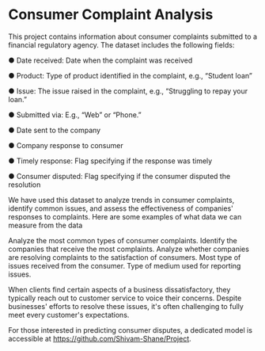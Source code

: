 
# Consumer Complaint Analysis

This project contains information about consumer complaints submitted to a financial regulatory agency. The dataset includes the following fields:

● Date received: Date when the complaint was received

● Product: Type of product identified in the complaint, e.g., “Student loan”

● Issue: The issue raised in the complaint, e.g., “Struggling to repay your loan.”

● Submitted via: E.g., “Web” or “Phone.”

● Date sent to the company

● Company response to consumer

● Timely response: Flag specifying if the response was timely

● Consumer disputed: Flag specifying if the consumer disputed the resolution

We have used this dataset to analyze trends in consumer complaints, identify common issues, and assess the effectiveness of companies' responses to complaints.
Here are some examples of what data we can measure from the data

Analyze the most common types of consumer complaints.
Identify the companies that receive the most complaints.
Analyze whether companies are resolving complaints to the satisfaction of consumers.
Most type of issues received from the consumer.
Type of medium used for reporting issues.

When clients find certain aspects of a business dissatisfactory, they typically reach out to customer service to voice their concerns. Despite businesses' efforts to resolve these issues, it's often challenging to fully meet every customer's expectations.

For those interested in predicting consumer disputes, a dedicated model is accessible at https://github.com/Shivam-Shane/Project.